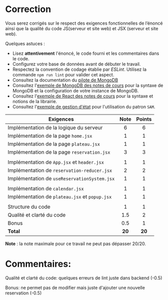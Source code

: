# Correction

Vous serez corrigés sur le respect des exigences fonctionnelles de l’énoncé ainsi que la qualité du code JS(serveur et site web) et JSX (serveur et site web).

Quelques astuces :
- Lisez **attentivement** l'énoncé, le code fourni et les commentaires dans le code.
- Configurez votre base de données avant de débuter le travail.
- Respectez la convention de codage établie par _ESLint_. Utilisez la commande `npm run lint` pour valider cet aspect.
- Consultez la documentation du [pilote de MongoDB](https://www.mongodb.com/docs/drivers/node/current/)
- Consultez l'[exemple de MongoDB des notes de cours](https://github.com/LOG2440/Cours-11-MongoDB/) pour la syntaxe de MongoDB et la configuration de votre instance de MongoDB. 
- Consultez l'[exemple de React des notes de cours](https://github.com/LOG2440/Cours-12-React) pour la syntaxe et notions de la librairie. 
- Consultez l'[exemple de gestion d'état](https://github.com/LOG2440/Cours-13-React-ClassManager) pour l'utilisation du patron `SAM`. 


| **Exigences**                                 | **Note** | **Points** |
| --------------------------------------------- | :------: | :--------: |
| Implémentation de la logique du serveur       |    6     |     6      |
| Implémentation de la page `home.jsx`          |    1     |     1      |
| Implémentation de la page `plateau.jsx`       |    1     |     1      |
| Implémentation de la page `reservation.jsx`   |    3     |     3      |
|                                               |          |            |
| Implémentation de `App.jsx` et `header.jsx`   |    1     |     1      |
| Implémentation de `reservation-reducer.jsx`   |    2     |     2      |
| Implémentation de `useReservationSystem.jsx`  |    1     |     1      |
|                                               |          |            |
| Implémentation de `calendar.jsx`              |    1     |     1      |
| Implémentation de `plateau.jsx` et `popup.jsx`|    1     |     1      |
|                                               |          |            |
| Structure du code                             |    1     |     1      |
| Qualité et clarté du code                     |    1.5   |     2      |
| Bonus                                         |    0.5   |     1      |
| **Total**                                     |  **20**   |   **20**   |

**Note** : la note maximale pour ce travail ne peut pas dépasser 20/20.

# Commentaires: 

Qualité et clarté du code: quelques erreurs de lint juste dans backend (-0.5)

Bonus: ne permet pas de modifier mais juste d'ajouter une nouvelle reservation (-0.5)
